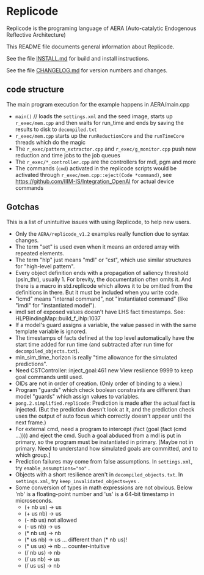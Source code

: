 # Replicode

Replicode is the programing language of AERA (Auto-catalytic Endogenous Reflective Architecture)

This README file documents general information about Replicode.

See the file [INSTALL.md](https://github.com/IIIM-IS/replicode/blob/master/INSTALL.md) for build and install instructions.

See the file [CHANGELOG.md](https://github.com/IIIM-IS/replicode/blob/master/CHANGELOG.md) for version numbers and changes.

## code structure
The main program execution for the example happens in AERA/main.cpp
- `main()` // loads the `settings.xml` and the seed image, starts up `r_exec/mem.cpp` and then waits for run_time and ends by saving the results to disk to `decompiled.txt`
- `r_exec/mem.cpp` starts up the `runReductionCore` and the `runTimeCore` threads which do the magic
- The `r_exec/pattern_extractor.cpp` and `r_exec/g_monitor.cpp` push new reduction and time jobs to the job queues
- The `r_exec/*_controller.cpp` are the controllers for mdl, pgm and more
- The commands (`cmd`) activated in the replicode scripts would be activated through `r_exec/mem.cpp::eject(Code *command)`, see https://github.com/IIIM-IS/Integration_OpenAI for actual device commands

## Gotchas

This is a list of unintuitive issues with using Replicode, to help new users.

* Only the `AERA/replicode_v1.2` examples really function due to syntax changes.
* The term "set" is used even when it means an ordered array with repeated elements.
* The term "hlp" just means "mdl" or "cst", which use similar structures for "high-level pattern".
* Every object definition ends with a propagation of saliency threshold (psln_thr), usually 1.
  For brevity, the documentation often omits it. And there is a macro in std.replicode which allows it to be
  omitted from the definitions in there. But it must be included when you write code.
* "icmd" means "internal command", not "instantiated command" (like "imdl" for "instantiated model").
* imdl set of exposed values doesn't have LHS fact timestamps. See: HLPBindingMap::build_f_ihlp:1037
* If a model's guard assigns a variable, the value passed in with the same template variable is ignored.
* The timestamps of facts defined at the top level automatically have the start time added for run time 
  (and subtracted after run time for `decompiled_objects.txt`).
* min_sim_time_horizon is really "time allowance for the simulated predictions".
* Need CSTController::inject_goal:461 new View resilience 9999 to keep goal commands until used.
* OIDs are not in order of creation. (Only order of binding to a view.)
* Program "guards" which check boolean constraints are different than model "guards" which assign values to variables.
* `pong.2.simplified.replicode`: Prediction is made after the actual fact is injected. (But the prediction doesn't look at it,
  and the prediction check uses the output of auto focus which correctly doesn't appear until the next frame.)
* For external cmd, need a program to intercept (fact (goal (fact (cmd ...)))) and eject the cmd.
  Such a goal abduced from a mdl is put in primary, so the program must be instantiated in primary.
  [Maybe not in primary. Need to understand how simulated goals are committed, and to which group.]
* Prediction failures may come from false assumptions. In `settings.xml`, try `enable_assumptions="no"` .
* Objects with a short resilience aren't in `decompiled_objects.txt`. In `settings.xml`, try `keep_invalidated_objects=yes` .
* Some conversion of types in math expressions are not obvious. Below 'nb' is a floating-point number and 'us' is a 64-bit timestamp in microseconds.
  - (+ nb us) -> us
  - (+ us nb) -> us
  - (- nb us) not allowed
  - (- us nb) -> us
  - (* nb us) -> nb
  - (* us nb) -> us ... different than (* nb us)!
  - (* us us) -> nb ... counter-intuitive
  - (/ nb us) -> nb
  - (/ us nb) -> us
  - (/ us us) -> nb
